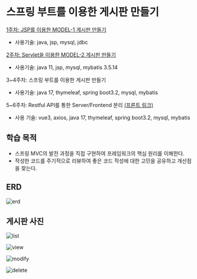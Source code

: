 # 스프링 부트를 이용한 게시판 만들기

[1주차: JSP를 이용한 MODEL-1 게시판 만들기](https://github.com/Taehyeonn/eb-study-1week)

- 사용기술: java, jsp, mysql, jdbc

[2주차: Servlet을 이용한 MODEL-2 게시판 만들기](https://github.com/Taehyeonn/eb-study-2week)

- 사용기술: java 11, jsp, mysql, mybatis 3.5.14

3~4주차: 스프링 부트를 이용한 게시판 만들기

- 사용기술: java 17, thymeleaf, spring boot3.2, mysql, mybatis

5~6주차: Restful API를 통한 Server/Frontend 분리 [(프론트 링크)](https://github.com/Taehyeonn/eb-front)

- 사용 기술: vue3, axios, java 17, thymeleaf, spring boot3.2, mysql, mybatis

## 학습 목적

- 스프링 MVC의 발전 과정을 직접 구현하여 프레임워크의 핵심 원리를 이해한다.
- 작성한 코드를 주기적으로 리뷰하여 좋은 코드 작성에 대한 고민을 공유하고 개선점을 찾는다.

## ERD

![erd](https://github.com/Taehyeonn/eb-study-3week/assets/143480682/4475fb65-0dd7-4138-aad1-411f185dd21f)

## 게시판 사진

![list](https://github.com/Taehyeonn/eb-study-3week/assets/143480682/eb0dacbf-48c0-46b8-ae90-0fda0c29f511)

![view](https://github.com/Taehyeonn/eb-study-3week/assets/143480682/d9a4f798-eff7-44b2-b057-818b8beccf16)

![modify](https://github.com/Taehyeonn/eb-study-3week/assets/143480682/98222e6a-cbdd-4fc9-a68a-63145f7112d7)

![delete](https://github.com/Taehyeonn/eb-study-3week/assets/143480682/02988b88-ded3-4694-a0f0-582c4280e7cb)
